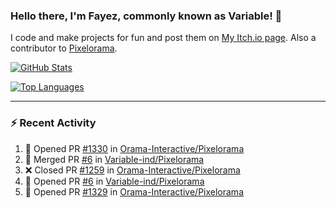 ### Hello there, I'm Fayez, commonly known as Variable! 👋
I code and make projects for fun and post them on [My Itch.io page](https://variable-industries.itch.io/). Also a contributor to [Pixelorama](https://github.com/Orama-Interactive/Pixelorama).

[![GitHub Stats](https://github-readme-stats.vercel.app/api/?username=Variable-ind&show_icons=true&theme=merko)](https://github.com/anuraghazra/github-readme-stats)

[![Top Languages](https://github-readme-stats.vercel.app/api/top-langs/?username=Variable-ind&layout=compact&theme=merko)](https://github.com/anuraghazra/github-readme-stats)

---

### :zap: Recent Activity

<!--START_SECTION:activity-->
1. 💪 Opened PR [#1330](https://github.com/Orama-Interactive/Pixelorama/pull/1330) in [Orama-Interactive/Pixelorama](https://github.com/Orama-Interactive/Pixelorama)
2. 🎉 Merged PR [#6](https://github.com/Variable-ind/Pixelorama/pull/6) in [Variable-ind/Pixelorama](https://github.com/Variable-ind/Pixelorama)
3. ❌ Closed PR [#1259](https://github.com/Orama-Interactive/Pixelorama/pull/1259) in [Orama-Interactive/Pixelorama](https://github.com/Orama-Interactive/Pixelorama)
4. 💪 Opened PR [#6](https://github.com/Variable-ind/Pixelorama/pull/6) in [Variable-ind/Pixelorama](https://github.com/Variable-ind/Pixelorama)
5. 💪 Opened PR [#1329](https://github.com/Orama-Interactive/Pixelorama/pull/1329) in [Orama-Interactive/Pixelorama](https://github.com/Orama-Interactive/Pixelorama)
<!--END_SECTION:activity-->

<!--
**Variable-ind/Variable-ind** is a ✨ _special_ ✨ repository because its `README.md` (this file) appears on your GitHub profile.

Here are some ideas to get you started:
- 🌱 I’m currently studying at ...
- 🔭 I’m currently working on ...
- 👯 I’m looking to collaborate on ...
- 🤔 I’m looking for help with ...
- 💬 Ask me about ...
- 📫 How to reach me: ...
- ⚡ Fun fact: ...
-->
